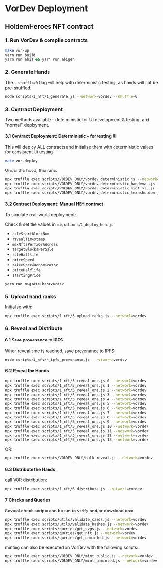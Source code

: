 # VorDev Deployment

## HoldemHeroes NFT contract

### 1. Run VorDev & compile contracts

```bash
make vor-up
yarn run build
yarn run abis && yarn run abigen
```

### 2. Generate Hands

The `--shuffle=0` flag will help with deterministic testing, as hands will not be pre-shuffled.

```bash
node scripts/1_nft/1_generate.js --network=vordev --shuffle=0
```

### 3. Contract Deployment

Two methods available - deterministic for UI development & testing, and "normal" deployment.

#### 3.1 Contract Deployment: Deterministic - for testing UI

This will deploy ALL contracts and initialise them with deterministic values for consistent UI testing

```bash
make vor-deploy
```

Under the hood, this runs:

```bash
npx truffle exec scripts/VORDEV_ONLY/vordev_deterministic.js --network=vordev && \
npx truffle exec scripts/VORDEV_ONLY/vordev_deterministic_handeval.js --network=vordev && \
npx truffle exec scripts/VORDEV_ONLY/vordev_deterministic_mint_all.js --network=vordev && \
npx truffle exec scripts/VORDEV_ONLY/vordev_deterministic_texasholdem.js --network=vordev
```

#### 3.2 Contract Deployment: Manual HEH contract

To simulate real-world deployment:

Check & set the values in `migrations/2_deploy_heh.js`:
- `saleStartBlockNum`
- `revealTimestamp`
- `maxNftsPerTxOrAddress`
- `targetBlocksPerSale`
- `saleHalflife`
- `priceSpeed`
- `priceSpeedDenominator`
- `priceHalflife`
- `startingPrice`

```bash
yarn run migrate:heh:vordev
```

### 5. Upload hand ranks

Initialise with:

```bash
npx truffle exec scripts/1_nft/3_upload_ranks.js --network=vordev
```

### 6. Reveal and Distribute

#### 6.1 Save provenance to IPFS

When reveal time is reached, save provenance to IPFS:

```bash
node scripts/1_nft/4_ipfs_provenance.js --network=vordev
```

#### 6.2 Reveal the Hands

```bash
npx truffle exec scripts/1_nft/5_reveal_one.js 0 --network=vordev
npx truffle exec scripts/1_nft/5_reveal_one.js 1 --network=vordev
npx truffle exec scripts/1_nft/5_reveal_one.js 2 --network=vordev
npx truffle exec scripts/1_nft/5_reveal_one.js 3 --network=vordev
npx truffle exec scripts/1_nft/5_reveal_one.js 4 --network=vordev
npx truffle exec scripts/1_nft/5_reveal_one.js 5 --network=vordev
npx truffle exec scripts/1_nft/5_reveal_one.js 6 --network=vordev
npx truffle exec scripts/1_nft/5_reveal_one.js 7 --network=vordev
npx truffle exec scripts/1_nft/5_reveal_one.js 8 --network=vordev
npx truffle exec scripts/1_nft/5_reveal_one.js 9 --network=vordev
npx truffle exec scripts/1_nft/5_reveal_one.js 10 --network=vordev
npx truffle exec scripts/1_nft/5_reveal_one.js 11 --network=vordev
npx truffle exec scripts/1_nft/5_reveal_one.js 12 --network=vordev
npx truffle exec scripts/1_nft/5_reveal_one.js 13 --network=vordev
```

OR:

```bash
npx truffle exec scripts/VORDEV_ONLY/bulk_reveal.js --network=vordev
```

#### 6.3 Distribute the Hands

call VOR distribution:

```bash
npx truffle exec scripts/1_nft/6_distribute.js --network=vordev
```

#### 7 Checks and Queries

Several check scripts can be run to verify and/or download data

```bash
npx truffle exec scripts/utils/validate_cards.js --network=vordev
npx truffle exec scripts/utils/validate_hashes.js --network=vordev
npx truffle exec scripts/queries/get_svgs.js --network=vordev
npx truffle exec scripts/queries/get_nft.js --network=vordev
npx truffle exec scripts/queries/get_unminted.js --network=vordev
```

minting can also be executed on VorDev with the following scripts:

```bash
npx truffle exec scripts/VORDEV_ONLY/mint_public.js --network=vordev
npx truffle exec scripts/VORDEV_ONLY/mint_unminted.js --network=vordev
```
